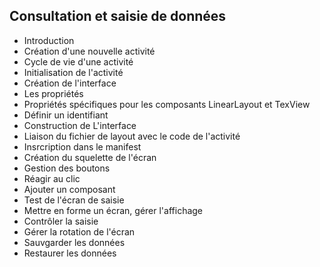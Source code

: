 ## Consultation et saisie de données

- Introduction
- Création d'une nouvelle activité
- Cycle de vie d'une activité
- Initialisation de l'activité
- Création de l'interface
- Les propriétés
- Propriétés spécifiques pour les composants LinearLayout et TexView
- Définir un identifiant
- Construction de L'interface
- Liaison du fichier de layout avec le code de l'activité
- Insrcription dans le manifest
- Création du squelette de l'écran
- Gestion des boutons
- Réagir au clic
- Ajouter un composant
- Test de l'écran de saisie
- Mettre en forme un écran, gérer l'affichage
- Contrôler la saisie
- Gérer la rotation de l'écran
- Sauvgarder les données
- Restaurer les données
